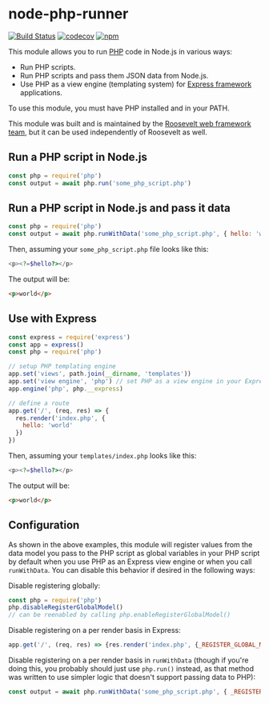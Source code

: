 # node-php-runner

[![Build Status](https://github.com/rooseveltframework/express-php-view-engine/workflows/CI/badge.svg
)](https://github.com/rooseveltframework/express-php-view-engine/actions?query=workflow%3ACI) [![codecov](https://codecov.io/gh/rooseveltframework/express-php-view-engine/branch/master/graph/badge.svg)](https://codecov.io/gh/rooseveltframework/express-php-view-engine) [![npm](https://img.shields.io/npm/v/php.svg)](https://www.npmjs.com/package/php)

This module allows you to run [PHP](https://php.net) code in Node.js in various ways:

- Run PHP scripts.
- Run PHP scripts and pass them JSON data from Node.js.
- Use PHP as a view engine (templating system) for [Express framework](https://expressjs.com) applications.

To use this module, you must have PHP installed and in your PATH.

This module was built and is maintained by the [Roosevelt web framework](https://github.com/rooseveltframework/roosevelt) [team](https://github.com/orgs/rooseveltframework/people), but it can be used independently of Roosevelt as well.

## Run a PHP script in Node.js

```javascript
const php = require('php')
const output = await php.run('some_php_script.php')
```

## Run a PHP script in Node.js and pass it data

```javascript
const php = require('php')
const output = await php.runWithData('some_php_script.php', { hello: 'world' })
```

Then, assuming your `some_php_script.php` file looks like this:

```php
<p><?=$hello?></p>
```

The output will be:

```html
<p>world</p>
```

## Use with Express

```js
const express = require('express')
const app = express()
const php = require('php')

// setup PHP templating engine
app.set('views', path.join(__dirname, 'templates'))
app.set('view engine', 'php') // set PHP as a view engine in your Express app
app.engine('php', php.__express)

// define a route
app.get('/', (req, res) => {
  res.render('index.php', {
    hello: 'world'
  })
})
```

Then, assuming your `templates/index.php` looks like this:

```php
<p><?=$hello?></p>
```

The output will be:

```html
<p>world</p>
```

## Configuration

As shown in the above examples, this module will register values from the data model you pass to the PHP script as global variables in your PHP script by default when you use PHP as an Express view engine or when you call `runWithData`. You can disable this behavior if desired in the following ways:

Disable registering globally:

```js
const php = require('php')
php.disableRegisterGlobalModel()
// can be reenabled by calling php.enableRegisterGlobalModel()
```

Disable registering on a per render basis in Express:

```js
app.get('/', (req, res) => {res.render('index.php', {_REGISTER_GLOBAL_MODEL: false, hello: 'world'})})
```

Disable registering on a per render basis in `runWithData` (though if you're doing this, you probably should just use `php.run()` instead, as that method was written to use simpler logic that doesn't support passing data to PHP):

```js
const output = await php.runWithData('some_php_script.php', { _REGISTER_GLOBAL_MODEL: false, hello: 'world'})
```

